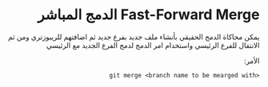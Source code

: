 ﻿<div dir = rtl >

# Fast-Forward Merge الدمج المباشر

يمكن محاكاة الدمج الحقيقي بأنشاء ملف جديد بفرع جديد ثم اضافتهم للريبوزتري ومن ثم الانتقال للفرع الرئيسي واستخدام امر الدمج لدمج الفرع الجديد مع الرئيسي

الأمر:

`<git merge <branch name to be mearged with `

 </dir>
